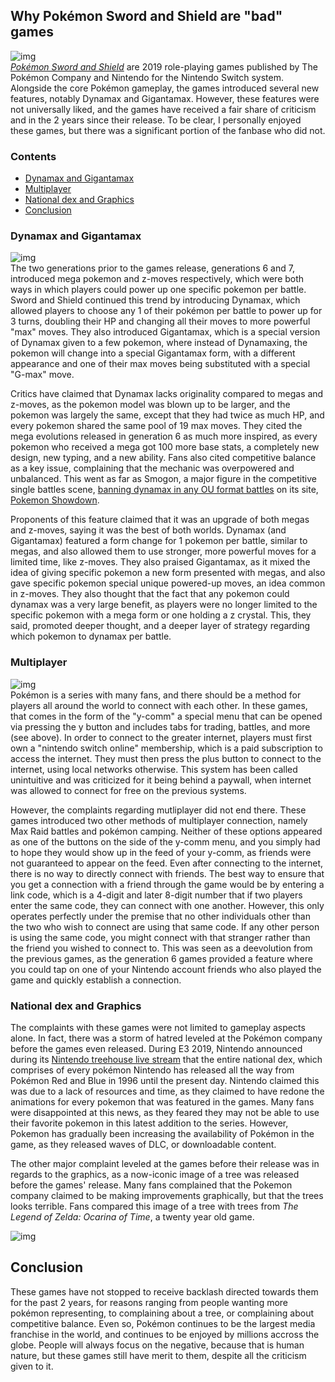 ## Why Pokémon Sword and Shield are "bad" games
![img](https://upload.wikimedia.org/wikipedia/en/f/fa/Pok%C3%A9mon_Sword_and_Shield.jpg)<br>
[*Pokémon Sword and Shield*](https://swordshield.pokemon.com/en-us/) are 2019 role-playing games published by The Pokémon Company and Nintendo for the Nintendo Switch system. Alongside the core Pokémon gameplay, the games introduced several new features, notably Dynamax and Gigantamax. However, these features were not universally liked, and the games have received a fair share of criticism and in the 2 years since their release.  To be clear, I personally enjoyed these games, but there was a significant portion of the fanbase who did not.
### Contents
- [Dynamax and Gigantamax](#dmax)
- [Multiplayer](#mp)
- [National dex and Graphics](#natdex)
- [Conclusion](#conclusion)
 
### <a name=dmax>Dynamax and Gigantamax</a>

![img](https://imgix.bustle.com/inverse/be/e6/35/f1/e16a/49d1/8cf9/c42d06265d40/gigantamax-pikachu-enters-the-arena-inpokmon-sword-and-shield.jpeg?w=1200&h=630&fit=crop&crop=faces&fm=jpg)<br>
The two generations prior to the games release, generations 6 and 7, introduced mega pokemon and z-moves respectively, which were both ways in which players could power up one specific pokemon per battle. Sword and Shield continued this trend by introducing Dynamax, which allowed players to choose any 1 of their pokémon per battle to power up for 3 turns, doubling their HP and changing all their moves to more powerful "max" moves. They also introduced Gigantamax, which is a special version of Dynamax given to a few pokemon, where instead of Dynamaxing, the pokemon will change into a special Gigantamax form, with a different appearance and one of their max moves being substituted with a special "G-max" move.

Critics have claimed that Dynamax lacks originality compared to megas and z-moves, as the pokemon model was blown up to be larger, and the pokemon was largely the same, except that they had twice as much HP, and every pokemon shared the same pool of 19 max moves. They cited the mega evolutions released in generation 6 as much more inspired, as every pokemon who received a mega got 100 more base stats, a completely new design, new typing, and a new ability. Fans also cited competitive balance as a key issue, complaining that the mechanic was overpowered and unbalanced. This went as far as Smogon, a major figure in the competitive single battles scene, [banning dynamax in any OU format battles](https://www.smogon.com/forums/threads/dynamax-is-banned-from-ou-explanation-information.3657917/) on its site, [Pokemon Showdown](https://pokemonshowdown.com/). 

Proponents of this feature claimed that it was an upgrade of both megas and z-moves, saying it was the best of both worlds. Dynamax (and Gigantamax) featured a form change for 1 pokemon per battle, similar to megas, and also allowed them to use stronger, more powerful moves for a limited time, like z-moves. They also praised Gigantamax, as it mixed the idea of giving specific pokemon a new form presented with megas, and also gave specific pokemon special unique powered-up moves, an idea common in z-moves. They also thought that the fact that any pokemon could dynamax was a very large benefit, as players were no longer limited to the specific pokemon with a mega form or one holding a z crystal. This, they said, promoted deeper thought, and a deeper layer of strategy regarding which pokemon to dynamax per battle.

### <a name="mp">Multiplayer</a>
![img](https://www.serebii.net/swordshield/ycomm.jpg)<br>
Pokémon is a series with many fans, and there should be a method for players all around the world to connect with each other. In these games, that comes in the form of the "y-comm" a special menu that can be opened via pressing the y button and includes tabs for trading, battles, and more (see above). In order to connect to the greater internet, players must first own a "nintendo switch online" membership, which is a paid subscription to access the internet. They must then press the plus button to connect to the internet, using local networks otherwise. This system has been called unintuitive and was criticized for it being behind a paywall, when internet was allowed to connect for free on the previous systems. 

However, the complaints regarding mutliplayer did not end there. These games introduced two other methods of multiplayer connection, namely Max Raid battles and pokémon camping. Neither of these options appeared as one of the buttons on the side of the y-comm menu, and you simply had to hope they would show up in the feed of your y-comm, as friends were not guaranteed to appear on the feed. Even after connecting to the internet, there is no way to directly connect with friends. The best way to ensure that you get a connection with a friend through the game would be by entering a link code, which is a 4-digit and later 8-digit number that if two players enter the same code, they can connect with one another. However, this only operates perfectly under the premise that no other individuals other than the two who wish to connect are using that same code. If any other person is using the same code, you might connect with that stranger rather than the friend you wished to connect to. This was seen as a deevolution from the previous games, as the generation 6 games provided a feature where you could tap on one of your Nintendo account friends who also played the game and quickly establish a connection. 

### <a name="natdex">National dex and Graphics</a>
The complaints with these games were not limited to gameplay aspects alone. In fact, there was a storm of hatred leveled at the Pokémon company before the games even released. During E3 2019, Nintendo announced during its [Nintendo treehouse live stream](https://www.youtube.com/watch?v=TmWu-f6L0Mo) that the entire national dex, which comprises of every pokémon Nintendo has released all the way from Pokémon Red and Blue in 1996 until the present day. Nintendo claimed this was due to a lack of resources and time, as they claimed to have redone the animations for every pokemon that was featured in the games. Many fans were disappointed at this news, as they feared they may not be able to use their favorite pokemon in this latest addition to the series. However, Pokemon has gradually been increasing the availability of Pokémon in the game, as they released waves of DLC, or downloadable content. 

The other major complaint leveled at the games before their release was in regards to the graphics, as a now-iconic image of a tree was released before the games' release.
Many fans complained that the Pokemon company claimed to be making improvements graphically, but that the trees looks terrible. Fans compared this image of a tree with trees from *The Legend of Zelda: Ocarina of Time*, a twenty year old game. 

![img](https://i2.wp.com/nintendosoup.com/wp-content/uploads/2019/06/pokemon-sword-shield-ocarina-of-time-tree-banner-jun162019.jpg?fit=900%2C600&ssl=1)

## <a name="conclusion">Conclusion</a>
These games have not stopped to receive backlash directed towards them for the past 2 years, for reasons ranging from people wanting more pokémon representing, to complaining about a tree, or complaining about competitive balance. Even so, Pokémon continues to be the largest media franchise in the world, and continues to be enjoyed by millions accross the globe. People will always focus on the negative, because that is human nature, but these games still have merit to them, despite all the criticism given to it. 
